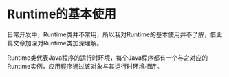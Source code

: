 # Runtime的基本使用

日常开发中，Runtime类并不常用，所以我对Runtime的基本使用并不了解，借此篇文章加深对Runtime类加深理解。

Runtime类代表Java程序的运行时环境，每个Java程序都有一个与之对应的Runtime实例，应用程序通过该对象与其运行时环境相连。